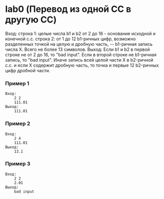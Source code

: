 # lab0 (Перевод из одной СС в другую СС)
Вход:
    строка 1:
        целые числа b1 и b2 от 2 до 16 - основание исходной и конечной с.с.
    строка 2:
        от 1 до 12 b1-ричных цифр, возможно разделенных точкой на целую и дробную часть, --
        b1-ричная запись числа X.
        Всего не более 13 символов.
Выход:
        Если b1 и b2 в первой строке не от 2 до 16, то "bad input".
        Если в второй строке не b1-ричная запись, то "bad input".
        Иначе запись всей целой части X в b2-ричной с.с.
        и если X содержит дробную часть, то точка и первые 12 b2-ричных цифр дробной части. 
### Пример 1  
    Вход:  
        2 2  
        111.01  
    Выход:  
        111.01  
  
### Пример 2  
    Вход:  
        2 4  
        111.01  
    Выход:  
        13.1  
  
### Пример 3  
    Вход:  
        2 2  
        2.01  
    Выход:  
        bad input  
